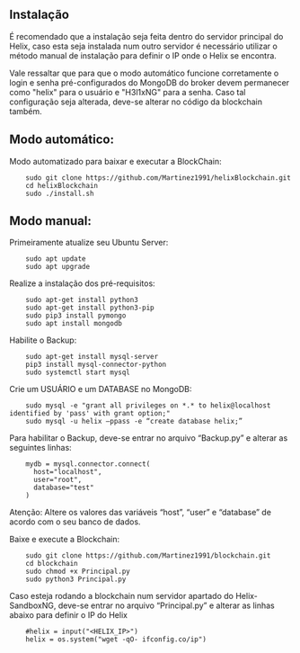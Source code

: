 ## Instalação
É recomendado que a instalação seja feita dentro do servidor principal do Helix, caso esta seja instalada num outro servidor é necessário utilizar o método manual de instalação para definir o IP onde o Helix se encontra. 

Vale ressaltar que para que o modo automático funcione corretamente o login e senha pré-configurados do MongoDB do broker devem permanecer como "helix" para o usuário e  "H3l1xNG" para a senha. Caso tal configuração seja alterada, deve-se alterar no código da blockchain também.

## Modo automático:
Modo automatizado para baixar e executar a BlockChain:

        sudo git clone https://github.com/Martinez1991/helixBlockchain.git
        cd helixBlockchain
        sudo ./install.sh

## Modo manual:
Primeiramente atualize seu Ubuntu Server:

        sudo apt update
        sudo apt upgrade

Realize a instalação dos pré-requisitos:

        sudo apt-get install python3
        sudo apt-get install python3-pip
        sudo pip3 install pymongo
        sudo apt install mongodb

Habilite o Backup:

        sudo apt-get install mysql-server 
        pip3 install mysql-connector-python
        sudo systemctl start mysql

Crie um USUÁRIO e um DATABASE no MongoDB:

        sudo mysql -e "grant all privileges on *.* to helix@localhost identified by 'pass' with grant option;"
        sudo mysql -u helix –ppass -e “create database helix;”

Para habilitar o Backup, deve-se entrar no arquivo “Backup.py” e alterar as seguintes linhas:

        mydb = mysql.connector.connect(
          host="localhost",
          user="root",
          database="test"
        )

Atenção: Altere os valores das variáveis “host”, “user” e “database” de acordo com o seu banco de dados.

Baixe e execute a Blockchain:

        sudo git clone https://github.com/Martinez1991/blockchain.git
        cd blockchain 
        sudo chmod +x Principal.py 
        sudo python3 Principal.py

Caso esteja rodando a blockchain num servidor apartado do Helix-SandboxNG, deve-se entrar no arquivo “Principal.py” e alterar as linhas abaixo para definir o IP do Helix
        
        #helix = input("<HELIX_IP>")
        helix = os.system("wget -qO- ifconfig.co/ip")
